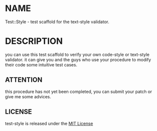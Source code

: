 # NAME
Test::Style - test scaffold for the text-style validator.

# DESCRIPTION
you can use this test scaffold to verify your own code-style or text-style
validator. it can give you and the guys who use your procedure to modify their code
some intuitive test cases.


ATTENTION
---------
this procedure has not yet been completed, you can submit your patch or give me some advices.


LICENSE
-------
test-style is released under the [MIT License](https://opensource.org/licenses/MIT)


